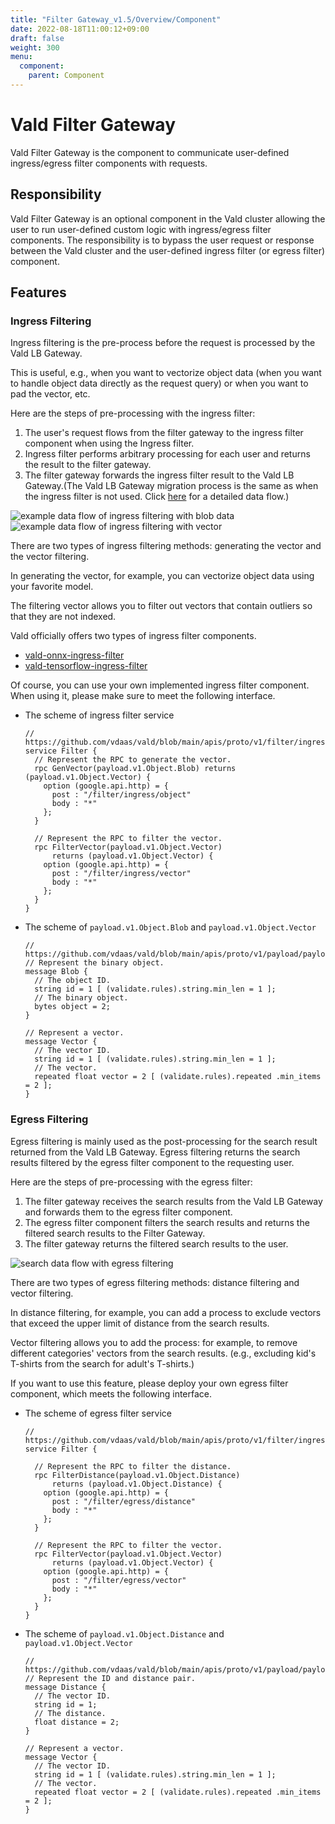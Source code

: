 ```yaml
---
title: "Filter Gateway_v1.5/Overview/Component"
date: 2022-08-18T11:00:12+09:00
draft: false
weight: 300
menu:
  component:
    parent: Component
---
```


# Vald Filter Gateway

Vald Filter Gateway is the component to communicate user-defined ingress/egress filter components with requests.

## Responsibility

Vald Filter Gateway is an optional component in the Vald cluster allowing the user to run user-defined custom logic with ingress/egress filter components.
The responsibility is to bypass the user request or response between the Vald cluster and the user-defined ingress filter (or egress filter) component.

## Features

### Ingress Filtering

Ingress filtering is the pre-process before the request is processed by the Vald LB Gateway.

This is useful, e.g., when you want to vectorize object data (when you want to handle object data directly as the request query) or when you want to pad the vector, etc.

Here are the steps of pre-processing with the ingress filter:

1. The user's request flows from the filter gateway to the ingress filter component when using the Ingress filter.
1. Ingress filter performs arbitrary processing for each user and returns the result to the filter gateway.
1. The filter gateway forwards the ingress filter result to the Vald LB Gateway.(The Vald LB Gateway migration process is the same as when the ingress filter is not used. Click [here](/docs/v1.5/overview/data-flow) for a detailed data flow.)

<img src="/images/v1.5/overview/component/filter-gateway/ingress_filtering_blob.svg" alt="example data flow of ingress filtering with blob data" />

<img src="/images/v1.5/overview/component/filter-gateway/ingress_filtering_vector.svg" alt="example data flow of ingress filtering with vector" />

There are two types of ingress filtering methods: generating the vector and the vector filtering.

In generating the vector, for example, you can vectorize object data using your favorite model.

The filtering vector allows you to filter out vectors that contain outliers so that they are not indexed.

Vald officially offers two types of ingress filter components.

- [vald-onnx-ingress-filter](https://github.com/vdaas/vald-onnx-ingress-filter)
- [vald-tensorflow-ingress-filter](https://github.com/vdaas/vald-tensorflow-ingress-filter)

Of course, you can use your own implemented ingress filter component.
When using it, please make sure to meet the following interface.

- The scheme of ingress filter service

  ```rpc
  // https://github.com/vdaas/vald/blob/main/apis/proto/v1/filter/ingress/ingress_filter.proto
  service Filter {
    // Represent the RPC to generate the vector.
    rpc GenVector(payload.v1.Object.Blob) returns (payload.v1.Object.Vector) {
      option (google.api.http) = {
        post : "/filter/ingress/object"
        body : "*"
      };
    }

    // Represent the RPC to filter the vector.
    rpc FilterVector(payload.v1.Object.Vector)
        returns (payload.v1.Object.Vector) {
      option (google.api.http) = {
        post : "/filter/ingress/vector"
        body : "*"
      };
    }
  }
  ```

- The scheme of `payload.v1.Object.Blob` and `payload.v1.Object.Vector`

  ```rpc
  // https://github.com/vdaas/vald/blob/main/apis/proto/v1/payload/payload.proto
  // Represent the binary object.
  message Blob {
    // The object ID.
    string id = 1 [ (validate.rules).string.min_len = 1 ];
    // The binary object.
    bytes object = 2;
  }

  // Represent a vector.
  message Vector {
    // The vector ID.
    string id = 1 [ (validate.rules).string.min_len = 1 ];
    // The vector.
    repeated float vector = 2 [ (validate.rules).repeated .min_items = 2 ];
  }
  ```

### Egress Filtering

Egress filtering is mainly used as the post-processing for the search result returned from the Vald LB Gateway.
Egress filtering returns the search results filtered by the egress filter component to the requesting user.

Here are the steps of pre-processing with the egress filter:

1. The filter gateway receives the search results from the Vald LB Gateway and forwards them to the egress filter component.
1. The egress filter component filters the search results and returns the filtered search results to the Filter Gateway.
1. The filter gateway returns the filtered search results to the user.

<img src="/images/v1.5/overview/component/filter-gateway/egress_filtering.svg" alt="search data flow with egress filtering" />

There are two types of egress filtering methods: distance filtering and vector filtering.

In distance filtering, for example, you can add a process to exclude vectors that exceed the upper limit of distance from the search results.

Vector filtering allows you to add the process: for example, to remove different categories' vectors from the search results. (e.g., excluding kid's T-shirts from the search for adult's T-shirts.)

If you want to use this feature, please deploy your own egress filter component, which meets the following interface.


- The scheme of egress filter service

  ```rpc
  // https://github.com/vdaas/vald/blob/main/apis/proto/v1/filter/ingress/egress_filter.proto
  service Filter {
  
    // Represent the RPC to filter the distance.
    rpc FilterDistance(payload.v1.Object.Distance)
        returns (payload.v1.Object.Distance) {
      option (google.api.http) = {
        post : "/filter/egress/distance"
        body : "*"
      };
    }
  
    // Represent the RPC to filter the vector.
    rpc FilterVector(payload.v1.Object.Vector)
        returns (payload.v1.Object.Vector) {
      option (google.api.http) = {
        post : "/filter/egress/vector"
        body : "*"
      };
    }
  }
  ```

- The scheme of `payload.v1.Object.Distance` and `payload.v1.Object.Vector`

  ```rpc
  // https://github.com/vdaas/vald/blob/main/apis/proto/v1/payload/payload.proto
  // Represent the ID and distance pair.
  message Distance {
    // The vector ID.
    string id = 1;
    // The distance.
    float distance = 2;
  }
  
  // Represent a vector.
  message Vector {
    // The vector ID.
    string id = 1 [ (validate.rules).string.min_len = 1 ];
    // The vector.
    repeated float vector = 2 [ (validate.rules).repeated .min_items = 2 ];
  }
  ```
